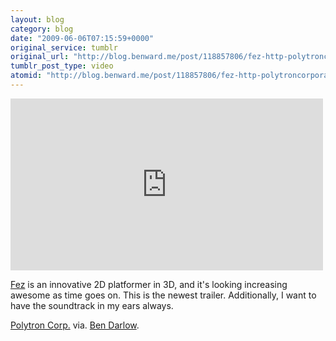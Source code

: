 ```yaml
---
layout: blog
category: blog
date: "2009-06-06T07:15:59+0000"
original_service: tumblr
original_url: "http://blog.benward.me/post/118857806/fez-http-polytroncorporation-com-page-id-61"
tumblr_post_type: video
atomid: "http://blog.benward.me/post/118857806/fez-http-polytroncorporation-com-page-id-61"
---
```

<iframe src="http://player.vimeo.com/video/3841540" width="500" height="275" frameborder="0"></iframe>

[Fez](http://polytroncorporation.com/?page_id=61) is an innovative 2D platformer in 3D, and it's looking increasing awesome as time goes on. This is the newest trailer. Additionally, I want to have the soundtrack in my ears always.

[Polytron Corp.](http://polytroncorporation.com/?p=473) via. [Ben Darlow](http://stumble.kapowaz.net/post/118414800/feztrailer).